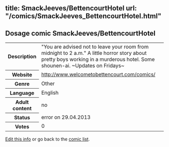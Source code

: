title: SmackJeeves/BettencourtHotel
url: "/comics/SmackJeeves_BettencourtHotel.html"
---
Dosage comic SmackJeeves/BettencourtHotel
-----------------------------------------

<p id="msg"></p>
<script type="text/javascript">
if (window.location.search === '?edit_info_mail=sent_ok') {
  var elem = document.getElementById("msg");
  elem.innerHTML = 'Edited information sucessfully sent for review, which is usually done daily. Thanks!';
  elem.className = 'ok';
}
</script>
<table class="comicinfo">
<tr>
<th>Description</th><td>&quot;You are advised not to leave your room from midnight to 2 a.m.&quot; A little horror story about pretty boys working in a murderous hotel. Some shounen-ai. ~Updates on Fridays~</td>
</tr>
<tr>
<th>Website</th><td><a href="http://www.welcometobettencourt.com/comics/">http://www.welcometobettencourt.com/comics/</a></td>
</tr>
<tr>
<th>Genre</th><td>Other</td>
</tr>
<tr>
<th>Language</th><td>English</td>
</tr>
<tr>
<th>Adult content</th><td>no</td>
</tr>
<tr>
<th>Status</th><td>error on 29.04.2013</td>
</tr>
<tr>
<th>Votes</th><td>0</td>
</tr>
</table>

[Edit this info](SmackJeeves_BettencourtHotel_edit.html) or go back to the [comic list](../comic-index.html).
